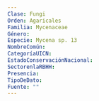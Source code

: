 ```yaml
---
Clase: Fungi
Orden: Agaricales
Familia: Mycenaceae
Género: 
Especie: Mycena sp. 13
NombreComún: 
CategoríaUICN: 
EstadoConservaciónNacional: 
SectorenlaRBHH: 
Presencia: 
TipoDeDato: 
Fuente: ""
---
```

